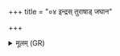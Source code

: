 +++
title = "०४ इन्द्रस् तुराषाड् जघान"

+++
<details><summary>मूलम् (GR)</summary>

इन्द्रस् तुराषाड् जघान वृत्रं  
सासाह शत्रून् समत्सु वज्री ।  
मदे सोमस्य ॥
</details>